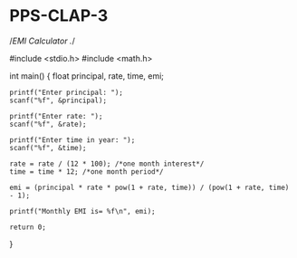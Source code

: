 # PPS-CLAP-3
/*EMI Calculator .*/

#include <stdio.h>
#include <math.h>

int main()
{
    float principal, rate, time, emi;

    printf("Enter principal: ");
    scanf("%f", &principal);

    printf("Enter rate: ");
    scanf("%f", &rate);

    printf("Enter time in year: ");
    scanf("%f", &time);

    rate = rate / (12 * 100); /*one month interest*/
    time = time * 12; /*one month period*/

    emi = (principal * rate * pow(1 + rate, time)) / (pow(1 + rate, time) - 1);

    printf("Monthly EMI is= %f\n", emi);

    return 0;
}
